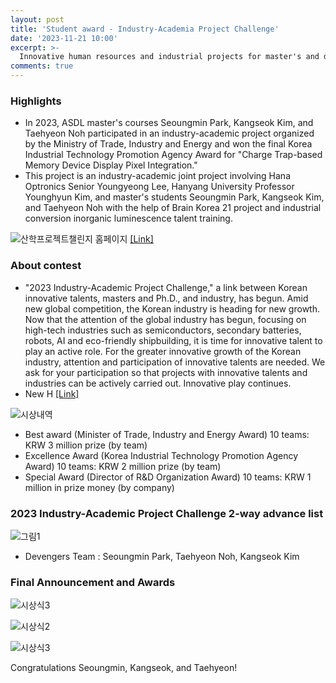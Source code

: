 ```yaml
---
layout: post
title: 'Student award - Industry-Academia Project Challenge'
date: '2023-11-21 10:00'
excerpt: >-
  Innovative human resources and industrial projects for master's and doctorate degrees
comments: true
---
```


### Highlights
- In 2023, ASDL master's courses Seoungmin Park, Kangseok Kim, and Taehyeon Noh participated in an industry-academic project organized by the Ministry of Trade, Industry and Energy and won the final Korea Industrial Technology Promotion Agency Award for "Charge Trap-based Memory Device Display Pixel Integration."
- This project is an industry-academic joint project involving Hana Optronics Senior Youngyeong Lee, Hanyang University Professor Younghyun Kim, and master's students Seoungmin Park, Kangseok Kim, and Taehyeon Noh with the help of Brain Korea 21 project and industrial conversion inorganic luminescence talent training.

![산학프로젝트챌린지 홈페이지](https://github.com/yh2424/yh2424.github.io/assets/80964488/991c7a3b-3609-43d4-80a7-4ffa1a7a2a5e)
[[Link]](https://co-pl.kr/)


### About contest 
- "2023 Industry-Academic Project Challenge," a link between Korean innovative talents, masters and Ph.D., and industry, has begun.
Amid new global competition, the Korean industry is heading for new growth.
Now that the attention of the global industry has begun, focusing on high-tech industries such as semiconductors, secondary batteries, robots, AI and eco-friendly shipbuilding, it is time for innovative talent to play an active role.
For the greater innovative growth of the Korean industry, attention and participation of innovative talents are needed.
We ask for your participation so that projects with innovative talents and industries can be actively carried out.
Innovative play continues.
- New H [[Link]](https://www.newshyu.com/news/articleView.html?idxno=1012251)

![시상내역](https://github.com/yh2424/yh2424.github.io/assets/80964488/6f001678-6c9b-46c2-8d61-d31441e109ac)
- Best award (Minister of Trade, Industry and Energy Award) 10 teams: KRW 3 million prize (by team)
- Excellence Award (Korea Industrial Technology Promotion Agency Award) 10 teams: KRW 2 million prize (by team)
- Special Award (Director of R&D Organization Award) 10 teams: KRW 1 million in prize money (by company)

### 2023 Industry-Academic Project Challenge 2-way advance list
![그림1](https://github.com/yh2424/yh2424.github.io/assets/80964488/db1ec904-deba-493b-8d8d-ea15deb55ff6)
- Devengers Team : Seoungmin Park, Taehyeon Noh, Kangseok Kim

### Final Announcement and Awards

![시상식3](https://github.com/yh2424/yh2424.github.io/assets/80964488/bc633f1f-3dc7-4154-9f9d-a21231ee0667)

![시상식2](https://github.com/yh2424/yh2424.github.io/assets/80964488/981b3133-e47c-4084-8d9e-7a8fd346d2d8)

![시상식3](https://github.com/yh2424/yh2424.github.io/assets/80964488/5118739b-7f47-4232-a564-7e38d370537e)


Congratulations Seoungmin, Kangseok, and Taehyeon!
